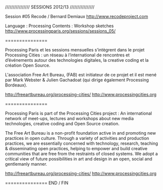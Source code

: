 ////////////////
SESSIONS 2012/13
////////////////

Session #05
Recode / Bernard Demiaux
http://www.recodeproject.com

Language : Processing 
Contents : Workshop sketches
http://www.processingparis.org/sessions/sessions_05/


===============

Processing Paris et les sessions mensuelles s’intègrent dans le projet Processing Cities : 
un réseau à l’international de rencontres et d’événements autour des technologies digitales, 
la creative coding et la création Open Source. 

L'association Free Art Bureau, (FAB) est initiateur de ce projet et il est mené 
par Mark Webster & Julien Gachadoat (qui dirige également Processing Bordeaux).

http://freeartbureau.org/processing-cities/
http://www.processingcities.org

===============

Processing Paris is part of the Processing Cities project :
An international network of meet-ups, lectures and workshops about new media technologies,
creative coding and Open Source creation.

The Free Art Bureau is a non-profit foundation active in and promoting new practices in 
open culture. Through a variety of activities and production practices, we are essentially 
concerned with technology, research, teaching & disseminating open practices, helping to 
empower and build creative communities that are free from the restraints of closed systems. 
We adopt a critical view of future possibilities in art and design in an open, social 
and gentlemanly manner.

http://freeartbureau.org/processing-cities/
http://www.processingcities.org

=============== END / FIN